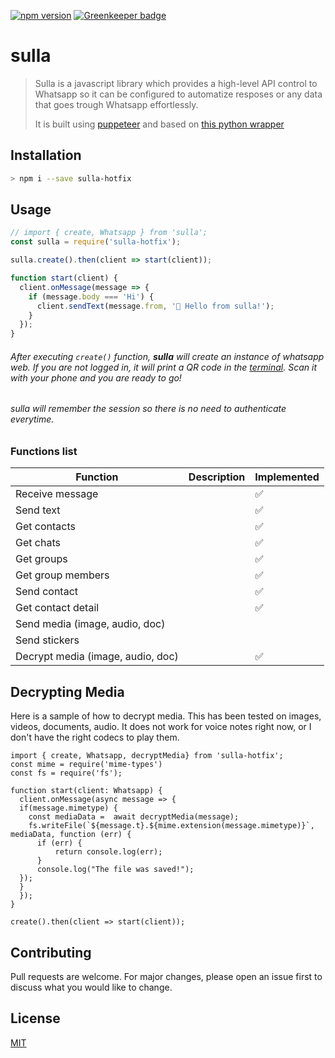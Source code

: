 [![npm version](https://img.shields.io/npm/v/sulla.svg?color=%2378e08f)](https://www.npmjs.com/package/sulla-hotfix)
[![Greenkeeper badge](https://badges.greenkeeper.io/danielcardeenas/sulla.svg)](https://greenkeeper.io/)

# sulla

> Sulla is a javascript library which provides a high-level API control to Whatsapp so it can be configured to automatize resposes or any data that goes trough Whatsapp effortlessly. 
>
> It is built using [puppeteer](https://github.com/GoogleChrome/puppeteer) and based on [this python wrapper](https://github.com/mukulhase/WebWhatsapp-Wrapper)


## Installation

```bash
> npm i --save sulla-hotfix
```

## Usage

```javascript
// import { create, Whatsapp } from 'sulla';
const sulla = require('sulla-hotfix');

sulla.create().then(client => start(client));

function start(client) {
  client.onMessage(message => {
    if (message.body === 'Hi') {
      client.sendText(message.from, '👋 Hello from sulla!');
    }
  });
}
```

###### After executing `create()` function, **sulla** will create an instance of whatsapp web. If you are not logged in, it will print a QR code in the [terminal](https://i.imgur.com/g8QvERI.png). Scan it with your phone and you are ready to go!
###### sulla will remember the session so there is no need to authenticate everytime.

### Functions list
| Function                          	| Description 	| Implemented 	|
|-----------------------------------	|-------------	|-------------	|
| Receive message                   	|             	| ✅           	|
| Send text                         	|             	| ✅           	|
| Get contacts                      	|             	| ✅           	|
| Get chats                         	|             	| ✅           	|
| Get groups                        	|             	| ✅           	|
| Get group members                 	|             	| ✅           	|
| Send contact                      	|             	| ✅           	|
| Get contact detail                	|             	| ✅           	|
| Send media (image, audio, doc)    	|             	|             	|
| Send stickers                     	|             	|             	|
| Decrypt media (image, audio, doc) 	|             	| ✅            	|


## Decrypting Media

Here is a sample of how to decrypt media. This has been tested on images, videos, documents, audio. It does not work for voice notes right now, or I don't have the right codecs to play them.

```
import { create, Whatsapp, decryptMedia} from 'sulla-hotfix';
const mime = require('mime-types')
const fs = require('fs');

function start(client: Whatsapp) {
  client.onMessage(async message => {
  if(message.mimetype) {
    const mediaData =  await decryptMedia(message);
    fs.writeFile(`${message.t}.${mime.extension(message.mimetype)}`, mediaData, function (err) {
      if (err) {
          return console.log(err);
      }
      console.log("The file was saved!");
  });
  }
  });
}

create().then(client => start(client));
```

## Contributing
Pull requests are welcome. For major changes, please open an issue first to discuss what you would like to change.

## License
[MIT](https://choosealicense.com/licenses/mit/)
